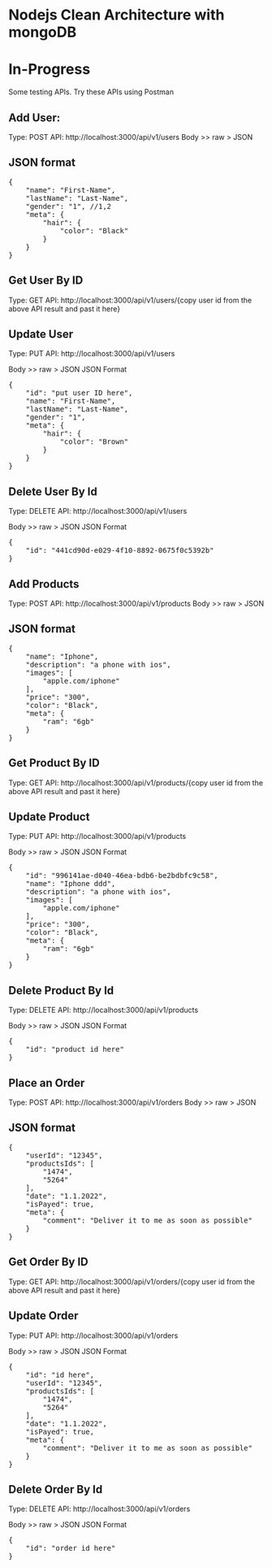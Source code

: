 # Nodejs Clean Architecture with mongoDB

# In-Progress

Some testing APIs.
Try these APIs using Postman

## Add User:

Type: POST
API: http://localhost:3000/api/v1/users
Body >> raw > JSON

## JSON format

<pre>
{
    "name": "First-Name",
    "lastName": "Last-Name",
    "gender": "1", //1,2
    "meta": {
        "hair": {
            "color": "Black"
        }
    }
}
</pre>

## Get User By ID

Type: GET
API: http://localhost:3000/api/v1/users/{copy user id from the above API result and past it here}

## Update User

Type: PUT
API: http://localhost:3000/api/v1/users

Body >> raw > JSON
JSON Format

<pre>
{
    "id": "put user ID here",
    "name": "First-Name",
    "lastName": "Last-Name",
    "gender": "1",
    "meta": {
        "hair": {
            "color": "Brown"
        }
    }
}
</pre>

## Delete User By Id

Type: DELETE
API: http://localhost:3000/api/v1/users

Body >> raw > JSON
JSON Format

<pre>
{
    "id": "441cd90d-e029-4f10-8892-0675f0c5392b"
}
</pre>

## Add Products

Type: POST
API: http://localhost:3000/api/v1/products
Body >> raw > JSON

## JSON format

<pre>
{
    "name": "Iphone",
    "description": "a phone with ios",
    "images": [
        "apple.com/iphone"
    ],
    "price": "300",
    "color": "Black",
    "meta": {
        "ram": "6gb"
    }
}
</pre>

## Get Product By ID

Type: GET
API: http://localhost:3000/api/v1/products/{copy user id from the above API result and past it here}

## Update Product

Type: PUT
API: http://localhost:3000/api/v1/products

Body >> raw > JSON
JSON Format

<pre>
{
    "id": "996141ae-d040-46ea-bdb6-be2bdbfc9c58",
    "name": "Iphone ddd",
    "description": "a phone with ios",
    "images": [
        "apple.com/iphone"
    ],
    "price": "300",
    "color": "Black",
    "meta": {
        "ram": "6gb"
    }
}
</pre>

## Delete Product By Id

Type: DELETE
API: http://localhost:3000/api/v1/products

Body >> raw > JSON
JSON Format

<pre>
{
    "id": "product id here"
}
</pre>

## Place an Order

Type: POST
API: http://localhost:3000/api/v1/orders
Body >> raw > JSON

## JSON format

<pre>
{
    "userId": "12345",
    "productsIds": [
        "1474", 
        "5264"
    ],
    "date": "1.1.2022",
    "isPayed": true,
    "meta": {
        "comment": "Deliver it to me as soon as possible"
    }
}
</pre>

## Get Order By ID

Type: GET
API: http://localhost:3000/api/v1/orders/{copy user id from the above API result and past it here}

## Update Order

Type: PUT
API: http://localhost:3000/api/v1/orders

Body >> raw > JSON
JSON Format

<pre>
{
    "id": "id here",
    "userId": "12345",
    "productsIds": [
        "1474", 
        "5264"
    ],
    "date": "1.1.2022",
    "isPayed": true,
    "meta": {
        "comment": "Deliver it to me as soon as possible"
    }
}
</pre>

## Delete Order By Id

Type: DELETE
API: http://localhost:3000/api/v1/orders

Body >> raw > JSON
JSON Format

<pre>
{
    "id": "order id here"
}
</pre>
